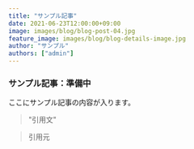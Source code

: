 ```yaml
---
title: "サンプル記事"
date: 2021-06-23T12:00:00+09:00
image: images/blog/blog-post-04.jpg
feature_image: images/blog/blog-details-image.jpg
author: "サンプル"
authors: ["admin"]
---
```

### サンプル記事：準備中

ここにサンプル記事の内容が入ります。


> "引用文"


> 引用元

